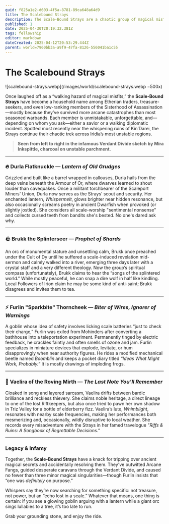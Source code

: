 ```yaml
---
guid: f825a1e2-d603-4f5a-8781-89ca648a64d9
title: The Scalebound Strays
description: The Scale-Bound Strays are a chaotic group of magical misfits who stumble into ancient secrets and resolve them with a mix of brilliance and accidental destruction.
published: 1
date: 2025-04-30T20:19:32.381Z
tags: fellowship
editor: markdown
dateCreated: 2025-04-12T20:53:29.444Z
parent: world=7960bb3a-a9f9-47fa-8126-556041ba1c55
---
```


# The Scalebound Strays

![scalebound-strays.webp](/images/world/scalebound-strays.webp =500x)

Once laughed off as a “walking hazard of magical misfits,” the **Scale-Bound Strays** have become a household name among Etherian traders, treasure-seekers, and even low-ranking members of the Sisterhood of Assassination—mostly because they’ve survived more arcane catastrophes than most seasoned warbands. Each member is unmistakable, unforgettable, and—depending on whom you ask—either a savior or a walking diplomatic incident. Spotted most recently near the whispering ruins of Kin’Darei, the Strays continue their chaotic trek across Iridia’s most unstable regions.

> **Seen from left to right in the infamous Verdant Divide sketch by Mira Inkspittle, charcoal on unstable parchment.**  

---

### 🔥 **Durla Flatknuckle** — *Lantern of Old Grudges*

Grizzled and built like a barrel wrapped in callouses, Durla hails from the deep veins beneath the Armour of Or, where dwarves learned to shout louder than cavequakes. Once a militant torchbearer of the Scaleport Miners' Union, Durla now serves as the Strays’ scout and security. Her enchanted lantern, *Whispermelt*, glows brighter near hidden resonance, but also occasionally screams poetry in ancient Dwarfish when provoked (or slightly jostled). She considers all scale-worship "sentimental nonsense" and collects cursed teeth from bandits she's bested. No one's dared ask why.

---

### 🪨 **Brukk the Splinterseer** — *Prophet of Shards*

An orc of monumental stature and unsettling calm, Brukk once preached under the Cult of Dy until he suffered a scale-induced revelation mid-sermon and calmly walked into a river, emerging three days later with a crystal staff and a very different theology. Now the group’s spiritual compass (unfortunately), Brukk claims to hear the “songs of the splintered world.” While mostly peaceful, he can snap a dire wolf in half like kindling. Local Followers of Irion claim he may be some kind of anti-saint; Brukk disagrees and invites them to tea.

---

### ⚡ **Furlin "Sparkbite" Thorncheek** — *Biter of Wires, Ignorer of Warnings*

A goblin whose idea of safety involves licking scale batteries “just to check their charge,” Furlin was exiled from Mohinders after converting a bathhouse into a teleportation experiment. Permanently tinged by electric feedback, he crackles faintly and often smells of ozone and jam. Furlin specializes in miniature devices that explode, levitate, or hum disapprovingly when near authority figures. He rides a modified mechanical beetle named *Boomblin* and keeps a pocket diary titled *“Ideas What Might Work, Probably.”* It is mostly drawings of imploding frogs.

---

### 🌙 **Vaelira of the Roving Mirth** — *The Last Note You’ll Remember*

Cloaked in song and layered sarcasm, Vaelira drifts between bardic brilliance and reckless thievery. She claims noble heritage, a direct lineage to one of the lost Riftkeepers, but also once tried to pawn her own shadow in Triz Valley for a bottle of elderberry fizz. Vaelira’s lute, *Whimblight*, resonates with nearby scale frequencies, making her performances both mesmerizing and, occasionally, wildly disruptive to local weather. She records every misadventure with the Strays in her famed travelogue *"Riffs & Ruins: A Songbook of Regrettable Decisions."*

---

### Legacy & Infamy

Together, the **Scale-Bound Strays** have a knack for tripping over ancient magical secrets and accidentally resolving them. They've outwitted Arcane Fangs, guided desperate caravans through the Verdant Divide, and caused no fewer than three minor magical singularities—though Furlin insists that “one was *definitely* on purpose.” 

Whispers say they’re now searching for something specific: not treasure, not power, but an “echo lost in a scale.” Whatever that means, one thing is certain: if you see a glowing goblin arguing with a lantern while a giant orc sings lullabies to a tree, it’s too late to run.

Grab your grounding stone, and enjoy the ride.
